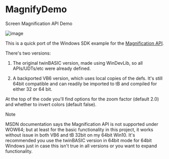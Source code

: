 # MagnifyDemo
Screen Magnification API Demo

![image](https://github.com/user-attachments/assets/39b941dd-c311-4fee-95ef-b66e02820c9a)

This is a quick port of the Windows SDK example for the [Magnification API](https://learn.microsoft.com/en-us/previous-versions/windows/desktop/magapi/entry-magapi-sdk).

There's two versions:

1) The original twinBASIC version, made using WinDevLib, so all APIs/UDTs/etc were already defined.

2) A backported VB6 version, which uses local copies of the defs. It's still 64bit compatible and can readily be imported to tB and compiled for either 32 or 64 bit.

At the top of the code you'll find options for the zoom factor (default 2.0) and whether to invert colors (default false).

>[!NOTE]
>MSDN documentation says the Magnification API is not supported under WOW64; but at least for the basic functionality in this project, it works without issue in both VB6 and tB 32bit on my 64bit Win10.
>It's recommended you use the twinBASIC version in 64bit mode for 64bit Windows just in case this isn't true in all versions or you want to expand functionality.
